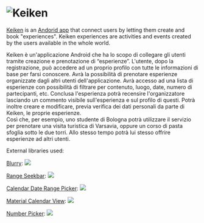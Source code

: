 # ![Keiken](https://keiken.org/images/logo_full.png)


[Keiken](https://keiken.org/) is an [Andorid app](https://keiken.org/keiken.apk) that connect users by letting them create and book "experiences".
Keiken experiences are activities and events created by the users available in the whole world.


Keiken è un'applicazione Android che ha lo scopo di collegare gli utenti tramite creazione e prenotazione di “esperienze”.
L'utente, dopo la registrazione, può accedere ad un proprio profilo con tutte le informazioni di base per farsi conoscere. Avrà la possibilità di prenotare esperienze organizzate dagli altri utenti dell'applicazione. 
Avrà accesso ad una lista di esperienze con possibilità di filtrare per contenuto, luogo, date, numero di partecipanti, etc. Conclusa l'esperienza potrà recensire l'organizzatore lasciando un commento visibile sull'esperienza e sul profilo di questi. Potrà inoltre creare e modificare, previa verifica dei dati personali da parte di Keiken, le proprie esperienze.  
Così che, per esempio, uno studente di Bologna potrà utilizzare il servizio per prenotare una visita turistica di Varsavia, oppure un corso di pasta sfoglia sotto le due torri. Allo stesso tempo potrà lui stesso offrire esperienze ad altri utenti. 


External libraries used: 

[Blurry](https://github.com/wasabeef/Blurry): [![](https://jitpack.io/v/wasabeef/Blurry.svg)](https://jitpack.io/#wasabeef/Blurry)

[Range Seekbar](https://github.com/Jay-Goo/RangeSeekBar): [![](https://jitpack.io/v/Jay-Goo/RangeSeekBar.svg)](https://jitpack.io/#Jay-Goo/RangeSeekBar)

[Calendar Date Range Picker](https://github.com/dangrossman/daterangepicker): [![](https://jitpack.io/v/ArchitShah248/CalendarDateRangePicker.svg)](https://jitpack.io/#ArchitShah248/CalendarDateRangePicker)

[Material Calendar View](https://github.com/Applandeo/Material-Calendar-View): [![](https://jitpack.io/v/Applandeo/Material-Calendar-View.svg)](https://jitpack.io/#Applandeo/Material-Calendar-View)

[Number Picker](https://github.com/ShawnLin013/NumberPicker): [![](https://jitpack.io/v/ShawnLin013/NumberPicker.svg)](https://jitpack.io/#ShawnLin013/NumberPicker)


